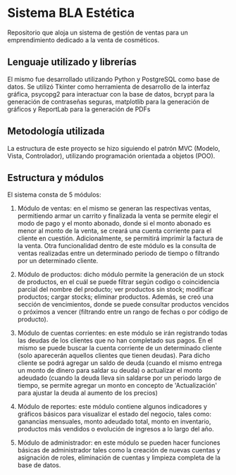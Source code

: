 # Sistema BLA Estética

Repositorio que aloja un sistema de gestión de ventas para un emprendimiento dedicado a la venta de cosméticos.

## Lenguaje utilizado y librerías

El mismo fue desarrollado utilizando Python y PostgreSQL como base de datos. Se utilizó Tkinter como herramienta de desarrollo de la interfaz gráfica, 
psycopg2 para interactuar con la base de datos, bcrypt para la generación de contraseñas seguras, matplotlib para la generación de gráficos y ReportLab 
para la generación de PDFs

## Metodología utilizada

La estructura de este proyecto se hizo siguiendo el patrón MVC (Modelo, Vista, Controlador), utilizando programación orientada a objetos (POO).

## Estructura y módulos

El sistema consta de 5 módulos:

  1) Módulo de ventas: en el mismo se generan las respectivas ventas, permitiendo armar un carrito y finalizada la venta se permite elegir el modo de
     pago y el monto abonado, donde si el monto abonado es menor al monto de la venta, se creará una cuenta corriente para el cliente en cuestión.
     Adicionalmente, se permitirá imprimir la factura de la venta. Otra funcionalidad dentro de este módulo es la consulta de ventas realizadas entre
     un determinado periodo de tiempo o filtrando por un determinado cliente.

  2) Módulo de productos: dicho módulo permite la generación de un stock de productos, en el cuál se puede filtrar según codigo o coincidencia parcial
     del nombre del producto; ver productos sin stock; modificar productos; cargar stocks; eliminar productos. Además, se creó una sección de vencimientos,
     donde se puede consultar productos vencidos o próximos a vencer (filtrando entre un rango de fechas o por código de producto).

  3) Módulo de cuentas corrientes: en este módulo se irán registrando todas las deudas de los clientes que no han completado sus pagos. En el mismo se puede
     buscar la cuenta corriente de un determinado cliente (solo aparecerán aquellos clientes que tienen deudas). Para dicho cliente se podrá agregar un saldo
     de deuda (cuando el mismo entrega un monto de dinero para saldar su deuda) o actualizar el monto adeudado (cuando la deuda lleva sin saldarse por un periodo
     largo de tiempo, se permite agregar un monto en concepto de 'Actualización' para ajustar la deuda al aumento de los precios)

  4) Módulo de reportes: este módulo contiene algunos indicadores y gráficos básicos para visualizar el estado del negocio, tales como: ganancias mensuales,
     monto adeudado total, monto en inventario, productos más vendidos o evolución de ingresos a lo largo del año.

  5) Módulo de administrador: en este módulo se pueden hacer funciones básicas de administrador tales como la creación de nuevas cuentas y asignación de roles,
     eliminación de cuentas y limpieza completa de la base de datos.
